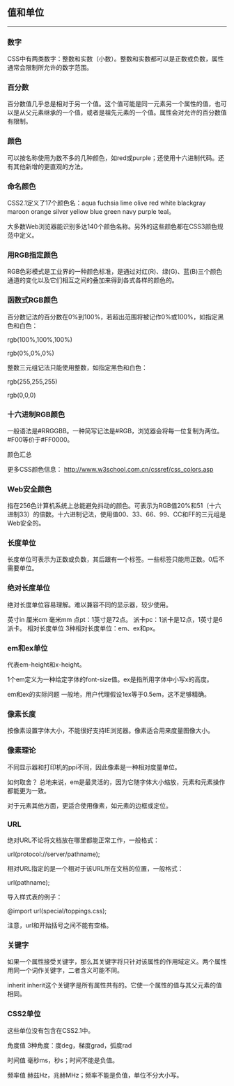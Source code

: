 ## 值和单位
----

### 数字
CSS中有两类数字：整数和实数（小数）。整数和实数都可以是正数或负数，属性通常会限制所允许的数字范围。

### 百分数
百分数值几乎总是相对于另一个值。这个值可能是同一元素另一个属性的值，也可以是从父元素继承的一个值，或者是祖先元素的一个值。属性会对允许的百分数值有限制。

### 颜色
可以按名称使用为数不多的几种颜色，如red或purple；还使用十六进制代码。还有其他新增的更直观的方法。

### 命名颜色
CSS2.1定义了17个颜色名：aqua fuchsia lime olive red white blackgray maroon orange silver yellow blue green navy purple teal。

大多数Web浏览器能识别多达140个颜色名称。另外的这些颜色都在CSS3颜色规范中定义。

### 用RGB指定颜色
RGB色彩模式是工业界的一种颜色标准，是通过对红(R)、绿(G)、蓝(B)三个颜色通道的变化以及它们相互之间的叠加来得到各式各样的颜色的。

### 函数式RGB颜色
百分数记法的百分数在0%到100%，若超出范围将被记作0%或100%，如指定黑色和白色：

rgb(100%,100%,100%)

rgb(0%,0%,0%)

整数三元组记法只能使用整数，如指定黑色和白色：

rgb(255,255,255)

rgb(0,0,0)

### 十六进制RGB颜色
一般语法是#RRGGBB。一种简写记法是#RGB，浏览器会将每一位复制为两位。#F00等价于#FF0000。

颜色汇总


更多CSS颜色信息： http://www.w3school.com.cn/cssref/css_colors.asp

### Web安全颜色
指在256色计算机系统上总能避免抖动的颜色。可表示为RGB值20%和51（十六进制33）的倍数。十六进制记法，使用值00、33、66、99、CC和FF的三元组是Web安全的。

### 长度单位
长度单位可表示为正数或负数，其后跟有一个标签。一些标签只能用正数。0后不需要单位。

### 绝对长度单位
绝对长度单位容易理解。难以兼容不同的显示器，较少使用。

英寸in
厘米cm
毫米mm
点pt：1英寸是72点。
派卡pc：1派卡是12点，1英寸是6派卡。
相对长度单位
3种相对长度单位：em、ex和px。

### em和ex单位
代表em-height和x-height。

1个em定义为一种给定字体的font-size值。ex是指所用字体中小写x的高度。

em和ex的实际问题
一般地，用户代理假设1ex等于0.5em，这不足够精确。

### 像素长度
按像素设置字体大小，不能很好支持IE浏览器。像素适合用来度量图像大小。

### 像素理论
不同显示器和打印机的ppi不同，因此像素是一种相对度量单位。

如何取舍？
总地来说，em是最灵活的，因为它随字体大小缩放，元素和元素操作都能更为一致。

对于元素其他方面，更适合使用像素，如元素的边框或定位。

### URL
绝对URL不论将文档放在哪里都能正常工作，一般格式：

url(protocol://server/pathname);

相对URL指定的是一个相对于该URL所在文档的位置，一般格式：

url(pathname);

导入样式表的例子：

@import url(special/toppings.css);

注意，url和开始括号之间不能有空格。

### 关键字
如果一个属性接受关键字，那么其关键字将只针对该属性的作用域定义。两个属性用同一个词作关键字，二者含义可能不同。

inherit
inherit这个关键字是所有属性共有的。它使一个属性的值与其父元素的值相同。

### CSS2单位
这些单位没有包含在CSS2.1中。

角度值
3种角度：度deg，梯度grad，弧度rad

时间值
毫秒ms，秒s；时间不能是负值。

频率值
赫兹Hz，兆赫MHz；频率不能是负值，单位不分大小写。
